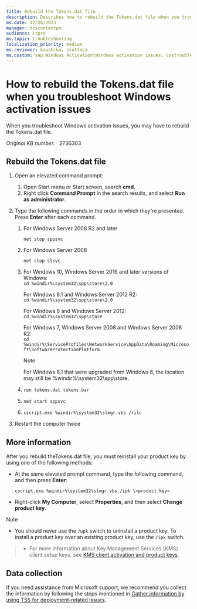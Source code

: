 ```yaml
---
title: Rebuild the Tokens.dat file
description: Describes how to rebuild the Tokens.dat file when you troubleshoot Windows activation issues.
ms.date: 12/26/2023
manager: dcscontentpm
audience: itpro
ms.topic: troubleshooting
localization_priority: medium
ms.reviewer: kaushika, scottmca
ms.custom: sap:Windows Activation\Windows activation issues, csstroubleshoot
---
```

# How to rebuild the Tokens.dat file when you troubleshoot Windows activation issues

When you troubleshoot Windows activation issues, you may have to rebuild the Tokens.dat file.

_Original KB number:_ &nbsp; 2736303

## Rebuild the Tokens.dat file

1. Open an elevated command prompt:

   1. Open Start menu or Start screen, search **cmd**.
   1. Right click **Command Prompt** in the search results, and select **Run as administrator**.
      
1. Type the following commands in the order in which they're presented. Press **Enter** after each command.

   1. For Windows Server 2008 R2 and later
      
      `net stop sppsvc`
      
   1. For Windows Server 2008
      
      `net stop slsvc`
      
   1. For Windows 10, Windows Server 2016 and later versions of Windows:  
   `cd %windir%\system32\spp\store\2.0`
   
      For Windows 8.1 and Windows Server 2012 R2:  
      `cd %windir%\system32\spp\store\2.0`
      
      For Windows 8 and Windows Server 2012:  
      `cd %windir%\system32\spp\store`
      
      For Windows 7, Windows Server 2008 and Windows Server 2008 R2:  
      `cd %windir%\ServiceProfiles\NetworkService\AppData\Roaming\Microsoft\SoftwareProtectionPlatform`
      
      > [!NOTE]
      > For Windows 8.1 that were upgraded from Windows 8, the location may still be %windir%\system32\spp\store.
   1. `ren tokens.dat tokens.bar`
      
   1. `net start sppsvc`
      
   1. `cscript.exe %windir%\system32\slmgr.vbs /rilc`
      
1. Restart the computer twice

## More information

After you rebuild theTokens.dat file, you must reinstall your product key by using one of the following methods:

- At the same elevated prompt command, type the following command, and then press **Enter**:
  
    `cscript.exe %windir%\system32\slmgr.vbs /ipk \<product key>`

- Right-click **My Computer**, select **Properties**, and then select **Change product key**.

> [!NOTE]
- You should never use the `/upk` switch to uninstall a product key. To install a product key over an existing product key, use the `/ipk` switch.
> - For more information about Key Management Services (KMS) client setup keys, see [KMS client activation and product keys](/windows-server/get-started/kms-client-activation-keys).
## Data collection

If you need assistance from Microsoft support, we recommend you collect the information by following the steps mentioned in [Gather information by using TSS for deployment-related issues](../../windows-client/windows-troubleshooters/gather-information-using-tss-deployment.md).

